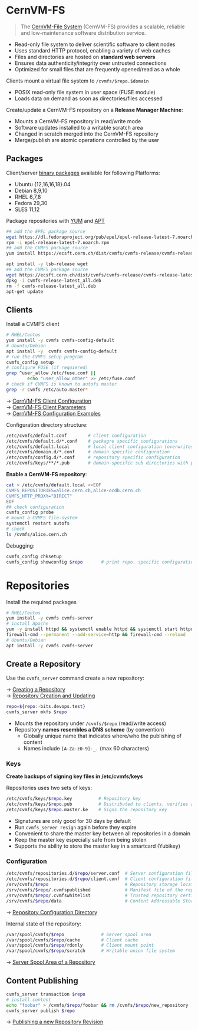 # CernVM-FS

> The [CernVM-File System][cf] (CernVM-FS) provides a scalable, reliable and
> low-maintenance software distribution service.

* Read-only file system to deliver scientific software to client nodes
* Uses standard HTTP protocol, enabling a variety of web caches
* Files and directories are hosted on **standard web servers**
* Ensures data authenticity/integrity over untrusted connections
* Optimized for small files that are frequently opened/read as a whole

Clients mount a virtual file system to `/cvmfs/$repo.$domain`

* POSIX read-only file system in user space (FUSE module)
* Loads data on demand as soon as directories/files accessed

Create/update a CernVM-FS repository on a **Release Manager Machine**:

* Mounts a CernVM-FS repository in read/write mode
* Software updates installed to a writable scratch area
* Changed in scratch merged into the CernVM-FS repository
* Merge/publish are atomic operations controlled by the user

## Packages

Client/server [binary packages][bp] available for following Platforms:

* Ubuntu {12,16,16,18}.04
* Debian 8,9,10 
* RHEL 6,7,8
* Fedora 29,30
* SLES 11,12 

Package repositories with [YUM][yr] and [APT][ap]

[cf]: https://cvmfs.readthedocs.io/en/2.4/index.html
[bp]: https://cernvm.cern.ch/portal/filesystem/downloads
[yr]: https://cvmrepo.web.cern.ch/cvmrepo/yum/
[ap]: https://cvmrepo.web.cern.ch/cvmrepo/apt/

```bash
## add the EPEL package source
wget https://dl.fedoraproject.org/pub/epel/epel-release-latest-7.noarch.rpm
rpm -i epel-release-latest-7.noarch.rpm
## add the CVMFS package source
yum install https://ecsft.cern.ch/dist/cvmfs/cvmfs-release/cvmfs-release-latest.noarch.rpm
```
```bash
apt install -y lsb-release wget
## add the CVMFS package source
wget https://ecsft.cern.ch/dist/cvmfs/cvmfs-release/cvmfs-release-latest_all.deb
dpkg -i cvmfs-release-latest_all.deb
rm -f cvmfs-release-latest_all.deb
apt-get update
```

## Clients

Install a CVMFS client

```bash
# RHEL/Centos
yum install -y cvmfs cvmfs-config-default
# Ubuntu/Debian
apt install -y  cvmfs cvmfs-config-default
# run the CVMFS setup program
cvmfs_config setup
# configure FUSE (if requiered)
grep ^user_allow /etc/fuse.conf ||
        echo "user_allow_other" >> /etc/fuse.conf
# check if CVMFS is known to autofs master
grep -r cvmfs /etc/auto.master* 
```

→ [CernVM-FS Client Configuration](https://cvmfs.readthedocs.io/en/2.4/cpt-configure.html)  
→ [CernVM-FS Client Parameters](https://cvmfs.readthedocs.io/en/2.4/apx-parameters.html#apxsct-clientparameters)  
→ [CernVM-FS Configuration Examples](http://cernvm.cern.ch/portal/cvmfs/examples)

Configuration directory structure:

```bash
/etc/cvmfs/default.conf        # client configuration
/etc/cvmfs/default.d/*.conf    # packagre specific configurations
/etc/cvmfs/default.local       # local client configuration (overwrites *.conf)
/etc/cvmfs/domain.d/*.conf     # domain specific configuration
/etc/cvmfs/config.d/*.conf     # repository specific configuration
/etc/cvmfs/keys/**/*.pub       # domain-specific sub directories with public keys 
```

**Enable a CernVM-FS repository**:

```bash
cat > /etc/cvmfs/default.local <<EOF
CVMFS_REPOSITORIES=alice.cern.ch,alice-ocdb.cern.ch
CVMFS_HTTP_PROXY="DIRECT"
EOF
## check configuration
cvmfs_config probe
# mount a CVMFS file-system
systemctl restart autofs
# check
ls /cvmfs/alice.cern.ch
```

Debugging:

```bash
cvmfs_config chksetup                  
cvmfs_config showconfig $repo       # print repo. specific configuration
```

# Repositories

Install the required packages

```bash
# RHEL/Centos
yum install -y cvmfs cvmfs-server
# install Apache
yum -y install httpd && systemctl enable httpd && systemctl start httpd
firewall-cmd --permanent --add-service=http && firewall-cmd --reload
# Ubuntu/Debian
apt install -y cvmfs cvmfs-server
```


## Create a Repository

Use the `cvmfs_server` command create a new repository:

→  [Creating a Repository](https://cvmfs.readthedocs.io/en/2.4/cpt-repo.html)  
→  [Repository Creation and Updating](https://cvmfs.readthedocs.io/en/2.4/cpt-repo.html#sct-repocreation)  

```bash
repo=${repo:-bits.devops.test}
cvmfs_server mkfs $repo
```


* Mounts the repository under `/cvmfs/$repo` (read/write access)
* Repository **names resembles a DNS scheme** (by convention)
  - Globally unique name that indicates where/who the publishing of content
  - Names include `[A-Za-z0-9]-_.` (max 60 characters)

### Keys

**Create backups of signing key files in /etc/cvmfs/keys**

Repositories uses two sets of keys:

```bash
/etc/cvmfs/keys/$repo.key          # Repository key
/etc/cvmfs/keys/$repo.pub          # Distributed to clients, verifies authenticity
/etc/cvmfs/keys/$repo.master.ke    # Signs the repository key
```

* Signatures are only good for 30 days by default
* Run `cvmfs_server resign` again before they expire
* Convenient to share the master key between all repositories in a domain
* Keep the master key especially safe from being stolen
* Supports the ability to store the master key in a smartcard (Yubikey)

### Configuration 

```bash
/etc/cvmfs/repositories.d/$repo/server.conf  # Server configuration file
/etc/cvmfs/repositories.d/$repo/client.conf  # Client configuration file
/srv/cvmfs/$repo                             # Repository storage location
/srv/cvmfs/$repo/.cvmfspublished             # Manifest file of the repository
/srv/cvmfs/$repo/.cvmfswhitelist             # Trusted repository certificates
/srv/cvmfs/$repo/data                        # Content Addressable Storage (CAS)
```

→  [Repository Configuration Directory](https://cvmfs.readthedocs.io/en/2.4/apx-serverinfra.html#repository-configuration-directory)  

Internal state of the repository:

```bash
/var/spool/cvmfs/$repo              # Server spool area
/var/spool/cvmfs/$repo/cache        # Client cache
/var/spool/cvmfs/$repo/rdonly       # Client mount point
/var/spool/cvmfs/$repo/scratch      # Writable union file system
```

→  [Server Spool Area of a Repository](https://cvmfs.readthedocs.io/en/2.4/apx-serverinfra.html#server-spool-area-of-a-repository-stratum0)

## Content Publishing

```bash
cvmfs_server transaction $repo
# install content
echo "foobar" > /cvmfs/$repo/foobar && rm /cvmfs/$repo/new_repository
cvmfs_server publish $repo
```

→  [Publishing a new Repository Revision](https://cvmfs.readthedocs.io/en/2.4/cpt-repo.html#publishing-a-new-repository-revision)
